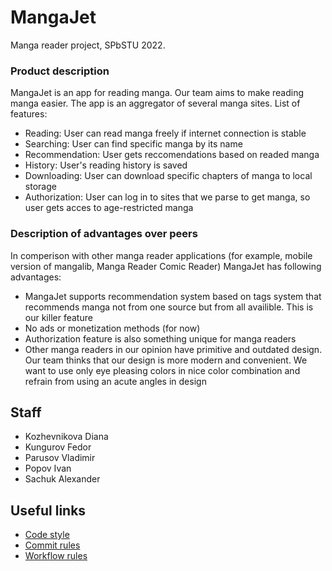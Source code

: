 # MangaJet
Manga reader project, SPbSTU 2022.

### Product description
MangaJet is an app for reading manga. Our team aims to make reading manga easier. The app is an aggregator of several manga sites.
List of features:
+ Reading: User can read manga freely if internet connection is stable
+ Searching: User can find specific manga by its name
+ Recommendation: User gets reccomendations based on readed manga
+ History: User's reading history is saved
+ Downloading: User can download specific chapters of manga to local storage
+ Authorization: User can log in to sites that we parse to get manga, so user gets acces to age-restricted manga 
### Description of advantages over peers
In comperison with other manga reader applications (for example, mobile version of mangalib, Manga Reader Comic Reader) MangaJet has following advantages:
+ MangaJet supports recommendation system based on tags system that recommends manga not from one source but from all availible. This is our killer feature
+ No ads or monetization methods (for now)
+ Authorization feature is also something unique for manga readers
+ Other manga readers in our opinion have primitive and outdated design. Our team thinks that our design is more modern and convenient. We want to use only eye pleasing colors in nice color combination and refrain from using an acute angles in design
## Staff
+ Kozhevnikova Diana
+ Kungurov Fedor
+ Parusov Vladimir
+ Popov Ivan
+ Sachuk Alexander

## Useful links
+ [Code style](docs/code-rules.md)
+ [Commit rules](docs/commit-rules.md)
+ [Workflow rules](docs/workflow-rules.md)
